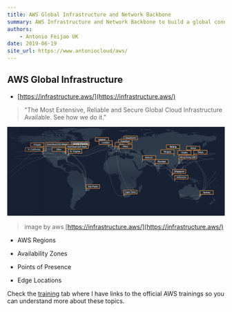 ```yaml
---
title: AWS Global Infrastructure and Network Backbone
summary: AWS Infrastructure and Network Backbone to build a global connection.
authors:
    - Antonio Feijao UK
date: 2019-06-19
site_url: https://www.antoniocloud/aws/
---
```


## AWS Global Infrastructure

* [https://infrastructure.aws/](https://infrastructure.aws/)
> "The Most Extensive, Reliable and Secure Global Cloud Infrastructure Available. See how we do it."

![AWS Global Infrastructure](../images/aws-map.png)
> image by aws [https://infrastructure.aws/](https://infrastructure.aws/)

- AWS Regions

- Availability Zones

- Points of Presence

- Edge Locations

Check the [training](/training/) tab where I have links to the official AWS trainings so you can understand more about these topics.
